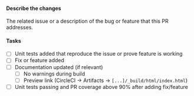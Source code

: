<!--
Please prefix your PR title with [WIP] for PRs that are in progress and change
to [MRG] when you consider them ready for final review.
-->

#### Describe the changes
The related issue or a description of the bug or feature that this PR addresses.

#### Tasks
- [ ] Unit tests added that reproduce the issue or prove feature is working
- [ ] Fix or feature added
- [ ] Documentation updated (if relevant)
  - [ ] No warnings during build
  - [ ] Preview link (CircleCI -> Artifacts -> `[...]/_build/html/index.html`)
- [ ] Unit tests passing and PR coverage above 90% after adding fix/feature
